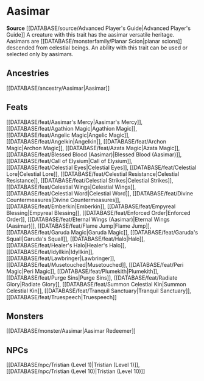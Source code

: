 ﻿---
id: '256'
name: Aasimar
rarity: Common
source: '[[DATABASE/source/Advanced Player''s Guide|Advanced Player''s Guide]]'
trait:
- Aasimar
type: Trait

---
# Aasimar

**Source** [[DATABASE/source/Advanced Player's Guide|Advanced Player's Guide]] 
A creature with this trait has the aasimar versatile heritage. Aasimars are [[DATABASE/monsterfamily/Planar Scion|planar scions]] descended from celestial beings. An ability with this trait can be used or selected only by aasimars.

## Ancestries

[[DATABASE/ancestry/Aasimar|Aasimar]]

## Feats

[[DATABASE/feat/Aasimar's Mercy|Aasimar's Mercy]], [[DATABASE/feat/Agathion Magic|Agathion Magic]], [[DATABASE/feat/Angelic Magic|Angelic Magic]], [[DATABASE/feat/Angelkin|Angelkin]], [[DATABASE/feat/Archon Magic|Archon Magic]], [[DATABASE/feat/Azata Magic|Azata Magic]], [[DATABASE/feat/Blessed Blood (Aasimar)|Blessed Blood (Aasimar)]], [[DATABASE/feat/Call of Elysium|Call of Elysium]], [[DATABASE/feat/Celestial Eyes|Celestial Eyes]], [[DATABASE/feat/Celestial Lore|Celestial Lore]], [[DATABASE/feat/Celestial Resistance|Celestial Resistance]], [[DATABASE/feat/Celestial Strikes|Celestial Strikes]], [[DATABASE/feat/Celestial Wings|Celestial Wings]], [[DATABASE/feat/Celestial Word|Celestial Word]], [[DATABASE/feat/Divine Countermeasures|Divine Countermeasures]], [[DATABASE/feat/Emberkin|Emberkin]], [[DATABASE/feat/Empyreal Blessing|Empyreal Blessing]], [[DATABASE/feat/Enforced Order|Enforced Order]], [[DATABASE/feat/Eternal Wings (Aasimar)|Eternal Wings (Aasimar)]], [[DATABASE/feat/Flame Jump|Flame Jump]], [[DATABASE/feat/Garuda Magic|Garuda Magic]], [[DATABASE/feat/Garuda's Squall|Garuda's Squall]], [[DATABASE/feat/Halo|Halo]], [[DATABASE/feat/Healer's Halo|Healer's Halo]], [[DATABASE/feat/Idyllkin|Idyllkin]], [[DATABASE/feat/Lawbringer|Lawbringer]], [[DATABASE/feat/Musetouched|Musetouched]], [[DATABASE/feat/Peri Magic|Peri Magic]], [[DATABASE/feat/Plumekith|Plumekith]], [[DATABASE/feat/Purge Sins|Purge Sins]], [[DATABASE/feat/Radiate Glory|Radiate Glory]], [[DATABASE/feat/Summon Celestial Kin|Summon Celestial Kin]], [[DATABASE/feat/Tranquil Sanctuary|Tranquil Sanctuary]], [[DATABASE/feat/Truespeech|Truespeech]]

## Monsters

[[DATABASE/monster/Aasimar|Aasimar Redeemer]]

## NPCs

[[DATABASE/npc/Tristian (Level 1)|Tristian (Level 1)]], [[DATABASE/npc/Tristian (Level 10)|Tristian (Level 10)]]